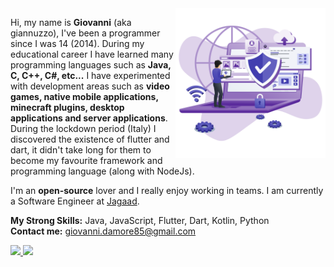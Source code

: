 <img class="floating" src="https://raw.githubusercontent.com/giannuzzoexe/giannuzzoexe/main/img_gh_giannuzzoexe.png" min-width="240px" max-width="300px" width="240px" align="right" alt="Computer Image">

<p align="left"> 
Hi, my name is <strong>Giovanni</strong> (aka giannuzzo), I've been a programmer since I was 14 (2014). During my educational career I have learned many programming languages such as <strong>Java, C, C++, C#, etc...</strong> I have experimented with development areas such as <strong>video games, native mobile applications, minecraft plugins, desktop applications and server applications</strong>. During the lockdown period (Italy) I discovered the existence of flutter and dart, it didn't take long for them to become my favourite framework and programming language (along with NodeJs).

I'm an <strong>open-source</strong> lover and I really enjoy working in teams.
I am currently a Software Engineer at <a href="https://jagaad.it">Jagaad</a>.
</p>

<strong>My Strong Skills:</strong> Java, JavaScript, Flutter, Dart, Kotlin, Python<br/>
<strong>Contact me:</strong> giovanni.damore85@gmail.com

<div>
  <a href="https://github.com/giannuzzoexe">
  <img height="180em" src="https://github-readme-stats.vercel.app/api?username=giannuzzoexe&show_icons=true&count_private=true&theme=jolly"/>
  <img height="180em" src="https://github-readme-stats.vercel.app/api/top-langs/?username=giannuzzoexe&langs_count=8&theme=jolly"/>
  </a>
</div>
